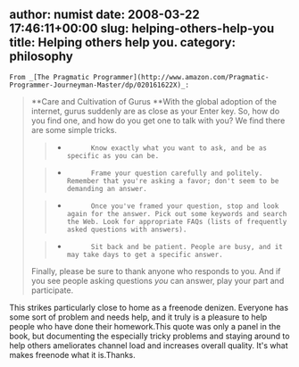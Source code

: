 author: numist
date: 2008-03-22 17:46:11+00:00
slug: helping-others-help-you
title: Helping others help you.
category: philosophy
---
	From _[The Pragmatic Programmer](http://www.amazon.com/Pragmatic-Programmer-Journeyman-Master/dp/020161622X)_:


<blockquote>**Care and Cultivation of Gurus **With the global adoption of the internet, gurus suddenly are as close as your Enter key.  So, how do you find one, and how do you get one to talk with you? We find there are some simple tricks.

> 
> 
	
>   * 			Know exactly what you want to ask, and be as specific as you can be.
> 
	
>   * 			Frame your question carefully and politely. Remember that you're asking a favor; don't seem to be demanding an answer.
> 
	
>   * 			Once you've framed your question, stop and look again for the answer. Pick out some keywords and search the Web. Look for appropriate FAQs (lists of frequently asked questions with answers).
> 
	
>   * 			Sit back and be patient. People are busy, and it may take days to get a specific answer.
> 

Finally, please be sure to thank anyone who responds to you. And if you see people asking questions _you_ can answer, play your part and participate.</blockquote>


This strikes particularly close to home as a freenode denizen. Everyone has some sort of problem and needs help, and it truly is a pleasure to help people who have done their homework.This quote was only a panel in the book, but documenting the especially tricky problems and staying around to help others ameliorates channel load and increases overall quality. It's what makes freenode what it is.Thanks.
